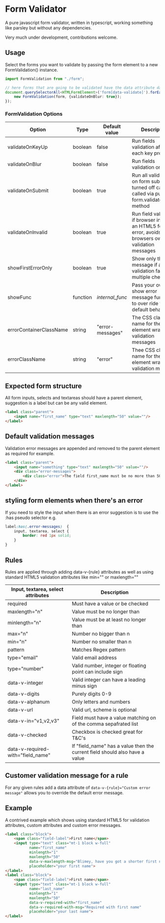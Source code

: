 # Form Validator

A pure javascript form validator, written in typescript, working something like parsley
but without any dependencies.

Very much under development, contributions welcome.

## Usage

Select the forms you want to validate by passing the form element to a new FormValidation() instance.

```typescript
import FormValidation from "./form";

// here forms that are going to be validated have the data attribute data-validate
document.querySelectorAll<HTMLFormElement>('form[data-validate]').forEach(form => {
    new FormValidation(form, {validateOnBlur: true});
});
```

### FormValidation Options

| Option                   | Type     | Default value    | Description                                                                                                   |
|--------------------------|----------|------------------|---------------------------------------------------------------------------------------------------------------|
| validateOnKeyUp          | boolean  | false            | Run fields validation after each key press                                                                    |
| validateOnBlur           | boolean  | false            | Run fields validation on blur                                                                                 |
| validateOnSubmit         | boolean  | true             | Run all validators on form submit, if turned off can be called via public form.validateForm() method          |
| validateOnInvalid        | boolean  | true             | Run field validation if browser indicates an HTML5 form error, avoids seeing browsers own validation messages |
| showFirstErrorOnly       | boolean  | true             | Show only the first message if a fields validation failed multiple checks                                     |
| showFunc                 | function | _internal_func_  | Pass your own show error message function to over ride the default behaviour                                  |
| errorContainerClassName  | string   | "error-messages" | The CSS class name for the element wrapping validation messages                                               |
| errorClassName           | string   | "error"          | Thee CSS class name for the element wrapping a validation message                                             |

## Expected form structure

All form inputs, selects and textareas should have a parent element,
suggestion is a label but can be any valid element.

```html
<label class="parent">
    <input name="first_name" type="text" maxlength="50" value=""/>
</label>
```

## Default validation messages
Validation error messages are appended and removed to the parent element as required for example.

```html
<label class="parent">
    <input name="something" type="text" maxlength="50" value=""/>
    <div class="error-messages">
        <div class="error">The field first_name must be no more than 50 characters long.</div>
    </div>
</label>
```

## styling form elements when there's an error

If you need to style the input when there is an error suggestion is to use the :has pseudo selector e.g.

```scss
label:has(.error-messages)  {
    input, textarea, select {
        border: red 1px solid;
    }
}
```

## Rules

Rules are applied through adding data-v-{rule} attributes as well as using standard HTML5 validation
attributes like min="" or maxlength=""

| Input, textarea, select attributes | Description                                                                 |
|------------------------------------|-----------------------------------------------------------------------------|
| required                           | Must have a value or be checked                                             |
| maxlength="n"                      | Value must be no longer than                                                |
| minlength="n"                      | Value must be at least no longer than                                       |
| max="n"                            | Number no bigger than n                                                     |
| min="n"                            | Number no smaller than n                                                    |
| pattern                            | Matches Regex pattern                                                       |
| type="email"                       | Valid email address                                                         |
| type="number"                      | Valid number, integer or floating point can include sign                    |
| data-v-integer                     | Valid integer can have a leading minus sign                                 |
| data-v-digits                      | Purely digits 0-9                                                           |
| data-v-alphanum                    | Only letters and numbers                                                    |
| data-v-url                         | Valid url, scheme is optional                                               |
| data-v-in="v1,v2,v3"               | Field must have a value matching on of the comma sepafrated list            |
| data-v-checked                     | Checkbox is checked great for T&C's                                         |
| data-v-required-with="field_name"  | If "field_name" has a value then the current field should also have a value |
 

## Customer validation message for a rule

For any given rules add a data attribute of `data-v-{rule}="Custom error message"`
allows you to override the default error message.


## Example

A contrived example which shows using standard HTML5 for validation attributes, custom attributes
and custom error messages.

```html
<label class="block">
    <span class="field-label">First name</span>
    <input type="text" class="mt-1 block w-full"
           name="first_name"
           minlength="1"
           maxlength="50"
           data-v-maxlength-msg="Blimey, have you got a shorter first name?"
           placeholder="your first name">
</label>
<label class="block">
    <span class="field-label">First name</span>
    <input type="text" class="mt-1 block w-full"
           name="last_name"
           minlength="1"
           maxlength="50"
           data-v-required-with="first_name"
           data-v-required-with-msg="Required with first name"
           placeholder="your last name">
</label>
```